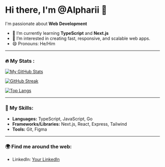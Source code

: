 # Hi there, I'm @Alpharii 👋

I'm passionate about **Web Development**

- 🌱 I’m currently learning **TypeScript** and **Next.js**
- 👀 I’m interested in creating fast, responsive, and scalable web apps.
- 😄 Pronouns: He/Him

---

### 🔥 My Stats :

[![My GitHub Stats](https://github-readme-stats.vercel.app/api/?username=Alpharii&count_private=true&theme=tokyonight&showicons=true)](https://github.com/Alpharii)

[![GitHub Streak](https://streak-stats.demolab.com?user=Alpharii&theme=dark&border_radius=5)](https://git.io/streak-stats)

[![Top Langs](https://github-readme-stats.vercel.app/api/top-langs/?username=Alpharii&layout=compact&theme=vision-friendly-dark)](https://github.com/anuraghazra/github-readme-stats)

---

### 🚀 My Skills:

- **Languages:** TypeScript, JavaScript, Go
- **Frameworks/Libraries:** Next.js, React, Express, Tailwind
- **Tools:** Git, Figma

---

### 🌍 Find me around the web:
- LinkedIn: [Your LinkedIn](https://www.linkedin.com/in/muhammadbintangalphari)
